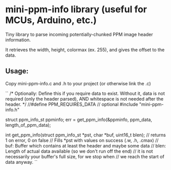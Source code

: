 # mini-ppm-info library (useful for MCUs, Arduino, etc.)

Tiny library to parse incoming potentially-chunked PPM image
header information.

It retrieves the width, height, colormax (ex. 255), and
gives the offset to the data.



## Usage:

Copy mini-ppm-info.c and .h to your project (or otherwise link the .c)

 ``
/* Optionally: Define this if you require data to exist. Without it,
data is not required (only the header parsed), AND whitespace is not
needed after the header. */
//#define PPM_REQUIRES_DATA // optional
#include "mini-ppm-info.h"

struct ppm_info_st ppminfo;
err = get_ppm_info(&ppminfo, ppm_data, length_of_ppm_data);

int get_ppm_info(struct ppm_info_st *pst, char *buf, uint16_t blen);
// returns 1 on error, 0 on false
// Fills *pst with values on success (.w, .h, .cmax)
// buf: Buffer which contains at least the header and maybe some data
// blen: Length of actual data available (so we don't run off the end)
//       it is not necessarily your buffer's full size, for we stop when
//       we reach the start of data anyway.
 ``
